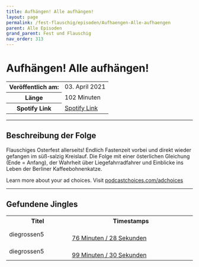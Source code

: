 ```yaml
---
title: Aufhängen! Alle aufhängen!
layout: page
permalink: /fest-flauschig/episoden/Aufhaengen-Alle-aufhaengen
parent: Alle Episoden
grand_parent: Fest und Flauschig
nav_order: 313
---
```


# Aufhängen! Alle aufhängen!
<table class="resp-table dcf-table dcf-table-responsive dcf-table-bordered dcf-table-striped dcf-w-100%">
                    <tbody>
                        <tr>
                            <th scope="row">Veröffentlich am:</th>
                            <td data-label="Veröffentlich am:">03. April 2021</td>
                        </tr>
                        <tr>
                            <th scope="row">Länge </th>
                            <td data-label="Länge ">102 Minuten</td>
                        </tr><tr>
                                <th scope="row">Spotify Link</th>
                                <td data-label="Spotify Link"><a href="https://open.spotify.com/episode/3aSTai8q2sm4VVqYK83kPl">Spotify Link</a></td>
                            </tr></tbody>
                </table>

***

## Beschreibung der Folge

<div>
<p>Flauschiges Osterfest allerseits! Endlich Fastenzeit vorbei und direkt wieder gefangen im süß-salzig Kreislauf. Die Folge mit einer österlichen Gleichung (Ende = Anfang), der Wahrheit über Liegefahrradfahrer und Einblicke ins Leben der Berliner Kaffeebohnenkatze.</p><p> </p><p>Learn more about your ad choices. Visit <a href="https://podcastchoices.com/adchoices">podcastchoices.com/adchoices</a></p>  
</div>

***

## Gefundene Jingles

<table style="display: table;">
                                    <tr>
                                        <th class="tableColumnTitle">Titel</th>
                                        <th class="tableColumnTimestamps">Timestamps</th>
                                    </tr>
                                    <tr>
                                <td markdown="span"  class="tableColumnTitle">diegrossen5</td>
                                <td markdown="span" class="tableColumnTimestamps">
                                <br>
                                <a href="https://open.spotify.com/episode/3aSTai8q2sm4VVqYK83kPl?t=4588">
                                76 Minuten / 28 Sekunden</a>
                                </td></tr><tr>
                                <td markdown="span"  class="tableColumnTitle">diegrossen5</td>
                                <td markdown="span" class="tableColumnTimestamps">
                                <br>
                                <a href="https://open.spotify.com/episode/3aSTai8q2sm4VVqYK83kPl?t=5970">
                                99 Minuten / 30 Sekunden</a>
                                </td></tr></table>